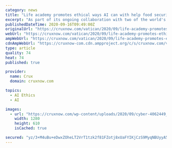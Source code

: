 ```yaml
---
category: news
title: "Life academy promotes ethical ways AI can with help food security"
excerpt: "As part of its ongoing collaboration with two of the world's leading developers of AI software, the Pontifical Academy for Life will launch a new joint project looking at ethical ways artificial intelligence can be used to guarantee food security."
publishedDateTime: 2020-09-16T09:49:00Z
originalUrl: "https://cruxnow.com/vatican/2020/09/life-academy-promotes-ethical-ways-ai-can-with-help-food-security/"
webUrl: "https://cruxnow.com/vatican/2020/09/life-academy-promotes-ethical-ways-ai-can-with-help-food-security/"
ampWebUrl: "https://cruxnow.com/vatican/2020/09/life-academy-promotes-ethical-ways-ai-can-with-help-food-security/amp/"
cdnAmpWebUrl: "https://cruxnow-com.cdn.ampproject.org/c/s/cruxnow.com/vatican/2020/09/life-academy-promotes-ethical-ways-ai-can-with-help-food-security/amp/"
type: article
quality: 74
heat: 74
published: true

provider:
  name: Crux
  domain: cruxnow.com

topics:
  - AI Ethics
  - AI

images:
  - url: "https://cruxnow.com/wp-content/uploads/2020/09/cyber-4062449_1280.jpg"
    width: 1280
    height: 610
    isCached: true

secured: "yz/3+M4uBu+eDwxZOheLT2VrT1tzk2f81FZotj8xUaFYIKjCzS9MyqNBUyyA5d1I8pCmvqGaFcETL1lRXObr5ce9ULM4xkaZkJkI3ewtYL2wKA3Oj81f0YtIIRel/6Z/wkgxoUWGpXJ65sFlUFQy6yaGyAC2fSsZaayiOmqoRX5gLHsd3qaaYj+lkqYGr3zkEnkwZaZyorz0Ec7YUXN5QjrRw94YLuKb8jgSN5SPGVSKlVD62RN5yk1RVGupN8UVu9FFyxhz3wADYUOCLkztv4UKPHl+sQFFnLEod+BEj0Gt4bBVVs/VtelNm76HhKpaV6+3uejQWduewolhe9dUURqdOdsjsBz+bi5u5taxHNk=;8QjeBH9WMJG+aUbOsAeNbA=="
---
```



